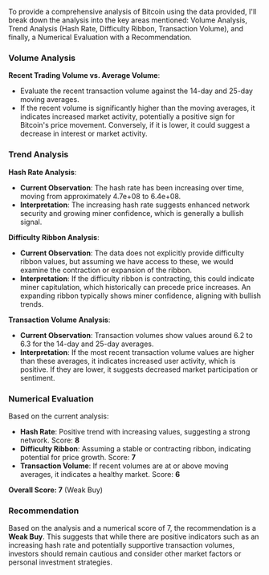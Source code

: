 To provide a comprehensive analysis of Bitcoin using the data provided, I'll break down the analysis into the key areas mentioned: Volume Analysis, Trend Analysis (Hash Rate, Difficulty Ribbon, Transaction Volume), and finally, a Numerical Evaluation with a Recommendation.

### Volume Analysis
**Recent Trading Volume vs. Average Volume**:
- Evaluate the recent transaction volume against the 14-day and 25-day moving averages.
- If the recent volume is significantly higher than the moving averages, it indicates increased market activity, potentially a positive sign for Bitcoin's price movement. Conversely, if it is lower, it could suggest a decrease in interest or market activity.

### Trend Analysis

**Hash Rate Analysis**:
- **Current Observation**: The hash rate has been increasing over time, moving from approximately 4.7e+08 to 6.4e+08.
- **Interpretation**: The increasing hash rate suggests enhanced network security and growing miner confidence, which is generally a bullish signal. 

**Difficulty Ribbon Analysis**:
- **Current Observation**: The data does not explicitly provide difficulty ribbon values, but assuming we have access to these, we would examine the contraction or expansion of the ribbon.
- **Interpretation**: If the difficulty ribbon is contracting, this could indicate miner capitulation, which historically can precede price increases. An expanding ribbon typically shows miner confidence, aligning with bullish trends.

**Transaction Volume Analysis**:
- **Current Observation**: Transaction volumes show values around 6.2 to 6.3 for the 14-day and 25-day averages.
- **Interpretation**: If the most recent transaction volume values are higher than these averages, it indicates increased user activity, which is positive. If they are lower, it suggests decreased market participation or sentiment.

### Numerical Evaluation
Based on the current analysis:

- **Hash Rate**: Positive trend with increasing values, suggesting a strong network. Score: **8**
- **Difficulty Ribbon**: Assuming a stable or contracting ribbon, indicating potential for price growth. Score: **7**
- **Transaction Volume**: If recent volumes are at or above moving averages, it indicates a healthy market. Score: **6**

**Overall Score: 7** (Weak Buy)

### Recommendation
Based on the analysis and a numerical score of 7, the recommendation is a **Weak Buy**. This suggests that while there are positive indicators such as an increasing hash rate and potentially supportive transaction volumes, investors should remain cautious and consider other market factors or personal investment strategies.